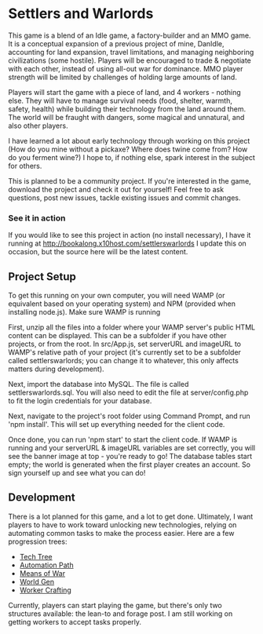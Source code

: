 # Settlers and Warlords

This game is a blend of an Idle game, a factory-builder and an MMO game. It is a conceptual expansion of a previous project of mine, DanIdle, accounting for land expansion, travel limitations, and managing neighboring civilizations (some hostile). Players will be encouraged to trade & negotiate with each other, instead of using all-out war for dominance. MMO player strength will be limited by challenges of holding large amounts of land.

Players will start the game with a piece of land, and 4 workers - nothing else. They will have to manage survival needs (food, shelter, warmth, safety, health) while building their technology from the land around them. The world will be fraught with dangers, some magical and unnatural, and also other players.

I have learned a lot about early technology through working on this project (How do you mine without a pickaxe? Where does twine come from? How do you ferment wine?) I hope to, if nothing else, spark interest in the subject for others.

This is planned to be a community project. If you're interested in the game, download the project and check it out for yourself! Feel free to ask questions, post new issues, tackle existing issues and commit changes.

### See it in action

If you would like to see this project in action (no install necessary), I have it running at http://bookalong.x10host.com/settlerswarlords I update this on occasion, but the source here will be the latest content.

## Project Setup

To get this running on your own computer, you will need WAMP (or equivalent based on your operating system) and NPM (provided when installing node.js). Make sure WAMP is running

First, unzip all the files into a folder where your WAMP server's public HTML content can be displayed. This can be a subfolder if you have other projects, or from the root. In src/App.js, set serverURL and imageURL to WAMP's relative path of your project (it's currently set to be a subfolder called settlerswarlords; you can change it to whatever, this only affects matters during development).

Next, import the database into MySQL. The file is called settlerswarlords.sql. You will also need to edit the file at server/config.php to fit
the login credentials for your database.

Next, navigate to the project's root folder using Command Prompt, and run 'npm install'. This will set up everything needed for the client code.

Once done, you can run 'npm start' to start the client code. If WAMP is running and your serverURL & imageURL variables are set correctly, you will see the banner image at top - you're ready to go! The database tables start empty; the world is generated when the first player creates an account. So sign yourself up and see what you can do!

## Development

There is a lot planned for this game, and a lot to get done. Ultimately, I want players to have to work toward unlocking new technologies, relying on automating common tasks to make the process easier. Here are a few progression trees:

-   [Tech Tree](/techtree.md)
-   [Automation Path](/automationtree.md)
-   [Means of War](/wartree.md)
-   [World Gen](/worldgen.md)
-   [Worker Crafting](/workercrafting.md)

Currently, players can start playing the game, but there's only two structures available: the lean-to and forage post. I am still working on getting workers to accept tasks properly.
